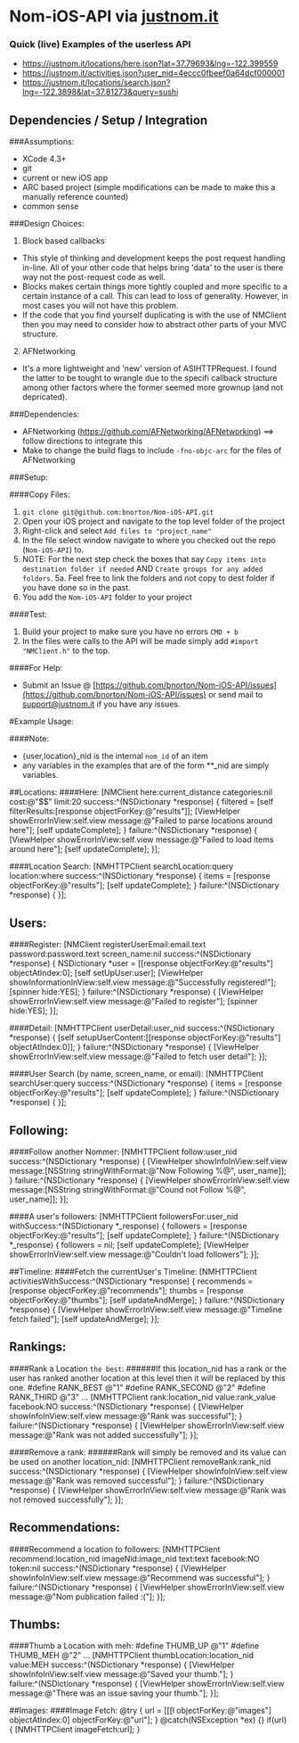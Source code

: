 # Nom-iOS-API via [justnom.it](http://justnom.it)

### Quick (live) Examples of the userless API
- https://justnom.it/locations/here.json?lat=37.79693&lng=-122.399559
- https://justnom.it/activities.json?user_nid=4eccc0fbeef0a64dcf000001
- https://justnom.it/locations/search.json?lng=-122.3898&lat=37.81273&query=sushi

## Dependencies / Setup / Integration

###Assumptions:
- XCode 4.3+
- git
- current or new iOS app
- ARC based project (simple modifications can be made to make this a manually reference counted)
- common sense

###Design Choices:
1. Block based callbacks
  - This style of thinking and development keeps the post request handling in-line. All of your other code that helps bring 'data' to the user is there way not the post-request code as well. 
  - Blocks makes certain things more tightly coupled and more specific to a certain instance of a call. This can lead to loss of generality. However, in most cases you will not have this problem.
  - If the code that you find yourself duplicating is with the use of NMClient then you may need to consider how to abstract other parts of your MVC structure.
2. AFNetworking
  - It's a more lightweight and 'new' version of ASIHTTPRequest. I found the latter to be tought to wrangle due to the specifi callback structure among other factors where the former seemed more grownup (and not depricated).

###Dependencies:
- AFNetworking (https://github.com/AFNetworking/AFNetworking) ==> follow directions to integrate this
- Make to change the build flags to include `-fno-objc-arc` for the files of AFNetworking

###Setup:

####Copy Files:
1.  `git clone git@github.com:bnorton/Nom-iOS-API.git`
2.  Open your iOS project and navigate to the top level folder of the project
3.  Right-click and select `Add files to "project_name"`
4.  In the file select window navigate to where you checked out the repo (`Nom-iOS-API`) to.
5.  NOTE: For the next step check the boxes that say `Copy items into destination folder if needed` AND `Create groups for any added folders`.
5a. Feel free to link the folders and not copy to dest folder if you have done so in the past.
6.  You add the `Nom-iOS-API` folder to your project 

####Test:
1.  Build your project to make sure you have no errors `CMD + b`
2.  In the files were calls to the API will be made simply add `#import "NMClient.h"` to the top.

####For Help:
- Submit an Issue @ [https://github.com/bnorton/Nom-iOS-API/issues](https://github.com/bnorton/Nom-iOS-API/issues) or send mail to [support@justnom.it](support@justnom.it) if you have any issues.

#Example Usage:
 
####Note:
- {user,location}_nid is the internal `nom_id` of an item
- any variables in the examples that are of the form **_nid are simply variables.

##Locations:
####Here:
    [NMClient here:current_distance categories:nil cost:@"$$" limit:20
     success:^(NSDictionary *response) {
         filtered = [self filterResults:[response objectForKey:@"results"]];
         [ViewHelper showErrorInView:self.view message:@"Failed to parse locations around here"];
         [self updateComplete];
     }
     failure:^(NSDictionary *response) {
       [ViewHelper showErrorInView:self.view message:@"Failed to load items around here"];
       [self updateComplete];
     }];

####Location Search:
    [NMHTTPClient searchLocation:query location:where success:^(NSDictionary *response) {
        items = [response objectForKey:@"results"];
        [self updateComplete];
     } failure:^(NSDictionary *response) {
     }];

## Users:
####Register:
    [NMClient registerUserEmail:email.text password:password.text screen_name:nil success:^(NSDictionary *response) {
        NSDictionary *user = [[response objectForKey:@"results"] objectAtIndex:0];
        [self setUpUser:user];
        [ViewHelper showInformationInView:self.view message:@"Successfully registered!"];
        [spinner hide:YES];
     } failure:^(NSDictionary *response) {
        [ViewHelper showErrorInView:self.view message:@"Failed to register"];
        [spinner hide:YES]; 
     }];

####Detail:
    [NMHTTPClient userDetail:user_nid success:^(NSDictionary *response) {
        [self setupUserContent:[[response objectForKey:@"results"] objectAtIndex:0]];
     } failure:^(NSDictionary *response) {
        [ViewHelper showErrorInView:self.view message:@"Failed to fetch user detail"];
     }];

####User Search (by name, screen_name, or email):
    [NMHTTPClient searchUser:query success:^(NSDictionary *response) {
        items = [response objectForKey:@"results"];
        [self updateComplete];
    } failure:^(NSDictionary *response) {
    }];

## Following:
####Follow another Nommer:
    [NMHTTPClient follow:user_nid success:^(NSDictionary *response) {
        [ViewHelper showInfoInView:self.view message:[NSString stringWithFormat:@"Now Following %@", user_name]];
     } failure:^(NSDictionary *response) {
        [ViewHelper showErrorInView:self.view message:[NSString stringWithFormat:@"Cound not Follow %@", user_name]];
     }];

####A user's followers:
    [NMHTTPClient followersFor:user_nid withSuccess:^(NSDictionary *_response) {
        followers = [response objectForKey:@"results"];
        [self updateComplete];
     } failure:^(NSDictionary *_response) {
        followers = nil; [self updateComplete];
        [ViewHelper showErrorInView:self.view message:@"Couldn't load followers"];
     }];

##Timeline:
####Fetch the currentUser's Timeline:
    [NMHTTPClient activitiesWithSuccess:^(NSDictionary *response) {
        recommends = [response objectForKey:@"recommends"];
        thumbs = [response objectForKey:@"thumbs"];
        [self updateAndMerge];
     } failure:^(NSDictionary *response) {
        [ViewHelper showErrorInView:self.view message:@"Timeline fetch failed"];
        [self updateAndMerge];
     }];

## Rankings:
####Rank a Location `the best`:
######If this location_nid has a rank or the user has ranked another location at this level then it will be replaced by this one.
    #define RANK_BEST @"1"
    #define RANK_SECOND @"2"
    #define RANK_THIRD @"3"
    ...
    [NMHTTPClient rank:location_nid value:rank_value facebook:NO
     success:^(NSDictionary *response) {
        [ViewHelper showInfoInView:self.view message:@"Rank was successful"];
     } failure:^(NSDictionary *response) {
        [ViewHelper showErrorInView:self.view message:@"Rank was not added successfully"];
     }];

####Remove a rank:
######Rank will simply be removed and its value can be used on another location_nid:
    [NMHTTPClient removeRank:rank_nid
     success:^(NSDictionary *response) {
        [ViewHelper showInfoInView:self.view message:@"Rank was removed successful"];
     } failure:^(NSDictionary *response) {
        [ViewHelper showErrorInView:self.view message:@"Rank was not removed successfully"];
     }];

## Recommendations:
####Recommend a location to followers:
    [NMHTTPClient recommend:location_nid imageNid:image_nid text:text facebook:NO token:nil
     success:^(NSDictionary *response) {
        [ViewHelper showInfoInView:self.view message:@"Recommend was successful"];
     } failure:^(NSDictionary *response) {
        [ViewHelper showErrorInView:self.view message:@"Nom publication failed :("];
     }];

## Thumbs:
####Thumb a Location with meh:
    #define THUMB_UP @"1"
    #define THUMB_MEH @"2"
    ...
    [NMHTTPClient thumbLocation:location_nid value:MEH success:^(NSDictionary *response) {
        [ViewHelper showInfoInView:self.view message:@"Saved your thumb."];
     } failure:^(NSDictionary *response) {
        [ViewHelper showErrorInView:self.view message:@"There was an issue saving your thumb."];
     }];

##Images:
####Image Fetch:
    @try { url = [[[l objectForKey:@"images"] objectAtIndex:0] objectForKey:@"url"]; }
    @catch(NSException *ex) {}
    if(url) { [NMHTTPClient imageFetch:url]; }
